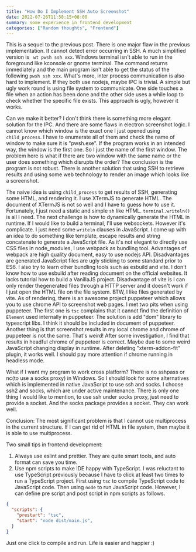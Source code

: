 ```yaml
---
title: "How Do I Implement SSH Auto Screenshot"
date: 2022-07-26T11:58:15+08:00
summary: some experience in frontend development
categories: ["Random thoughts", "Frontend"]
---
```

This is a sequel to the previous post. There is one major flaw in the previous implementation. It cannot detect error occurring in SSH. A much simplified version is ` wt pwsh ssh xxx`. Windows terminal isn't able to run in the foreground like kconsole or gnome terminal. The command returns immediately and the main program isn't able to get the status of the following `pwsh ssh xxx`. What's more, inter process communication is also hard to implement. If they both use nodejs, maybe IPC is trivial. A simple but ugly work round is using file system to communicate. One side touches a file when an action has been done and the other side uses a while loop to check whether the specific file exists. This approach is ugly, however it works.

Can we make it better? I don't think there is something more elegant solution for the IPC. And there are some flaws in electron screenshot logic. I cannot know which window is the exact one I just opened using `child_process`. I have to enumerate all of them and check the name of window to make sure it is "pwsh.exe". If the program works in an intended way, the window is the first one. So I just the name of the first window. The problem here is what if there are two window with the same name or the user does something which disrupts the order? The conclusion is the program is not robust. There is another solution that using SSH to retrieve results and using some web technology to render an image which looks like a screenshot.

The naive idea is using `child_process` to get results of SSH, generating some HTML, and rendering it. I use XTermJS to generate HTML. The document of XTermJS is not so well and I have to guess how to use it. Fortunately, I just need a static and simple `sh` like HTML. `terminal.writeln()` is all I need. The next challenge is how to dynamically generate the HTML in runtime. If I would like to build a terminal, I'll use websockets. However it's complicate. I just need some `writeln` clauses in JavaScript. I come up with an idea to do something like template, escape results and string concatenate to generate a JavaScript file. As it's not elegant to directly use CSS files in node\_modules, I use webpack as bundling tool. Advantages of webpack are high quality document, easy to use nodejs API. Disadvantages are generated JavaScript files are ugly sticking to some standard prior to ES6. I also try to learn other bundling tools such as esbuild and vite. I don't know how to use esbuild after reading document on the official websites. It lacks tutorial how to build a VanillaJS project. Disadvantage of vite is I can only render thegenerated files through a HTTP server and it doesn't work if I just open the HTML file on the file system. BTW, I like files generated by vite. As of rendering, there is an awesome project puppeteer which allows you to use chrome API to screenshot web pages. I met two pits when using puppeteer. The first one is `tsc` complains that it cannot find the definition of `Element` used internally in puppeteer. The solution is add "dom" library to typescript libs. I think it should be included in document of puppeteer. Another thing is that screenshot results in my local chrome and chrome of puppeteer is not the same. That's weird! After some investigation, I find that results in headful chrome of puppeteer is correct. Maybe due to some weird JavaScript changing display in runtime. After deleting "xterm-addon-fit" plugin, it works well. I should pay more attention if chrome running in headless mode.

What if I want my program to work cross platform? There is no sshpass or nc(to use a socks proxy) in Windows. So I should look for some alternatives which is implemented in native JavaScript to use ssh and socks. I choose ssh2 and socks, which are under active maintenance. There is only one thing I would like to mention, to use ssh under socks proxy, just need to provide a socket. And the socks package provides a socket. They can work well.

Conclusion: The most significant problem is that I cannot use multiprocess in the current structure. If I can get rid of HTML in file system, then maybe it is able to use multiprocess.

Two small tips in frontend development:
1. Always use eslint and prettier. They are quite smart tools, and auto format can save you time.
2. Use npm scripts to make IDE happy with TypeScript. I was reluctant to use TypeScript previously because I have to click at least two times to run a TypeScript project. First using `tsc` to compile TypeScript code to JavaScript code. Then using `node` to run JavaScript code. However, I can define pre script and post script in npm scripts as follows.
```json
{
  "scripts": {
    "prestart": "tsc",
    "start": "node dist/main.js",
  }
}
```
Just one click to compile and run. Life is easier and happier :)

